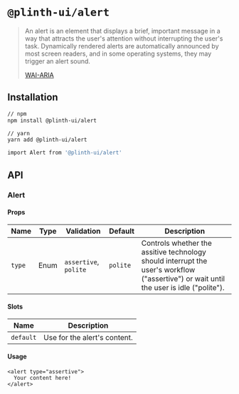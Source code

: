 # `@plinth-ui/alert`

> An alert is an element that displays a brief, important message in a way that attracts the user's attention without interrupting the user's task. Dynamically rendered alerts are automatically announced by most screen readers, and in some operating systems, they may trigger an alert sound.
>
> [WAI-ARIA](https://www.w3.org/TR/wai-aria-practices-1.2/#alert)

## Installation

```sh
// npm
npm install @plinth-ui/alert

// yarn
yarn add @plinth-ui/alert
```

```sh
import Alert from '@plinth-ui/alert'
```

## API

### Alert

#### Props

| Name   | Type | Validation            | Default  | Description                                                                                                                            |
| ------ | ---- | --------------------- | -------- | -------------------------------------------------------------------------------------------------------------------------------------- |
| `type` | Enum | `assertive`, `polite` | `polite` | Controls whether the assitive technology should interrupt the user's workflow ("assertive") or wait until the user is idle ("polite"). |

#### Slots

| Name      | Description                  |
| --------- | ---------------------------- |
| `default` | Use for the alert's content. |

#### Usage

```vue
<alert type="assertive">
  Your content here!
</alert>
```

